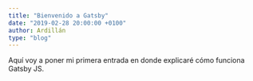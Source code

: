 ```yaml
---
title: "Bienvenido a Gatsby"
date: "2019-02-28 20:00:00 +0100"
author: Ardillán
type: "blog"
---
```


Aquí voy a poner mi primera entrada en donde explicaré cómo funciona Gatsby JS.
